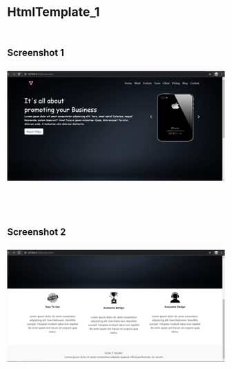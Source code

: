 # HtmlTemplate_1


<br>

<h2>Screenshot 1<h2>

<img src="img/Template.png">

<br><br>

<h2>Screenshot 2<h2>

<img src="img/Template2.png">


<!--images used in this template are non copyrighted-->
